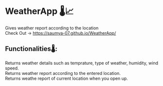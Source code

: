 # WeatherApp 🌡📈
Gives weather report according to the location </br>
Check Out -> https://saumya-07.github.io/WeatherApp/

## Functionalities🌡:
Returns weather details such as temprature, type of weather, humidity, wind speed.</br>
Returns weather report according to the entered location.</br>
Returns weathe report of current location when you open up.</br>

